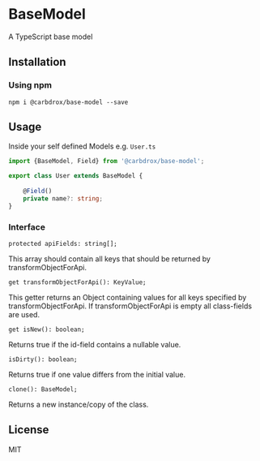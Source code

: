 # BaseModel
A TypeScript base model

## Installation

### Using npm

```
npm i @carbdrox/base-model --save
```

## Usage
Inside your self defined Models e.g. `User.ts`

```typescript
import {BaseModel, Field} from '@carbdrox/base-model';

export class User extends BaseModel {
    
    @Field()
    private name?: string;
}
```

### Interface

`protected apiFields: string[];`

This array should contain all keys that should be returned by transformObjectForApi.


`get transformObjectForApi(): KeyValue;`

This getter returns an Object containing values for all keys specified by transformObjectForApi. 
If transformObjectForApi is empty all class-fields are used.


`get isNew(): boolean;`

Returns true if the id-field contains a nullable value.


`isDirty(): boolean;`

Returns true if one value differs from the initial value.

`clone(): BaseModel;`

Returns a new instance/copy of the class.


## License

MIT
